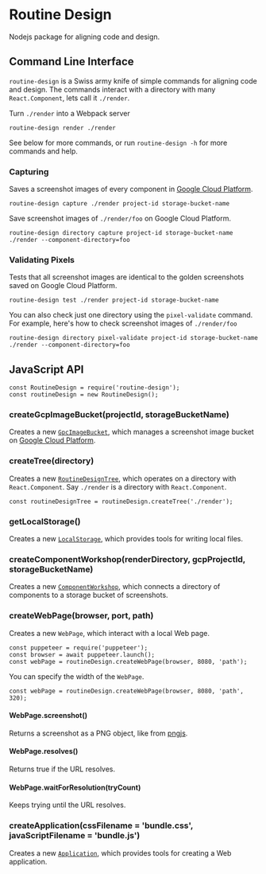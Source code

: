 # Routine Design

Nodejs package for aligning code and design.

## Command Line Interface

`routine-design` is a Swiss army knife of simple commands for aligning code and design. The commands interact with a directory with many `React.Component`, lets call it `./render`.

Turn `./render` into a Webpack server
```
routine-design render ./render
```

See below for more commands, or run `routine-design -h` for more commands and help.

### Capturing
Saves a screenshot images of every component in [Google Cloud Platform](https://cloud.google.com/).
```
routine-design capture ./render project-id storage-bucket-name 
```

Save screenshot images of `./render/foo` on Google Cloud Platform.
```
routine-design directory capture project-id storage-bucket-name ./render --component-directory=foo 
```

### Validating Pixels
Tests that all screenshot images are identical to the golden screenshots saved on Google Cloud Platform.
```
routine-design test ./render project-id storage-bucket-name 
```

You can also check just one directory using the `pixel-validate` command. For example, here's how to check screenshot images of `./render/foo`
```
routine-design directory pixel-validate project-id storage-bucket-name ./render --component-directory=foo 
```

## JavaScript API
```
const RoutineDesign = require('routine-design');
const routineDesign = new RoutineDesign();
```

### createGcpImageBucket(projectId, storageBucketName)

Creates a new [`GpcImageBucket`](./src/gcp-image-bucket/README.md), which manages a screenshot image bucket on [Google Cloud Platform](https://cloud.google.com/).

### createTree(directory)

Creates a new [`RoutineDesignTree`](./src/routine-design-tree/README.md), which operates on a directory with `React.Component`. Say `./render` is a directory with `React.Component`.

```
const routineDesignTree = routineDesign.createTree('./render');
```

### getLocalStorage()

Creates a new [`LocalStorage`](./src/local-storage/README.md), which provides tools for writing local files.

### createComponentWorkshop(renderDirectory, gcpProjectId, storageBucketName)

Creates a new [`ComponentWorkshop`](./src/component-workshop/README.md), which connects a directory of components to a storage bucket of screenshots.

### createWebPage(browser, port, path)

Creates a new `WebPage`, which interact with a local Web page.

```
const puppeteer = require('puppeteer');
const browser = await puppeteer.launch();
const webPage = routineDesign.createWebPage(browser, 8080, 'path');
```

You can specify the width of the `WebPage`.

```
const webPage = routineDesign.createWebPage(browser, 8080, 'path', 320);
```

#### WebPage.screenshot()

Returns a screenshot as a PNG object, like from [pngjs](https://www.npmjs.com/package/pngjs).

#### WebPage.resolves()

Returns true if the URL resolves.

#### WebPage.waitForResolution(tryCount)

Keeps trying until the URL resolves.

### createApplication(cssFilename = 'bundle.css', javaScriptFilename = 'bundle.js')

Creates a new [`Application`](./src/application/README.md), which provides tools for creating a Web application.
